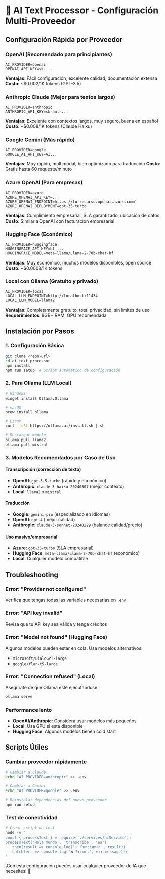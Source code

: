 # 🤖 AI Text Processor - Configuración Multi-Proveedor

## Configuración Rápida por Proveedor

### OpenAI (Recomendado para principiantes)
```env
AI_PROVIDER=openai
OPENAI_API_KEY=sk-...
```
**Ventajas**: Fácil configuración, excelente calidad, documentación extensa
**Costo**: ~$0.002/1K tokens (GPT-3.5)

### Anthropic Claude (Mejor para textos largos)
```env
AI_PROVIDER=anthropic
ANTHROPIC_API_KEY=sk-ant-...
```
**Ventajas**: Excelente con contextos largos, muy seguro, buena en español
**Costo**: ~$0.008/1K tokens (Claude Haiku)

### Google Gemini (Más rápido)
```env
AI_PROVIDER=google
GOOGLE_AI_API_KEY=AI...
```
**Ventajas**: Muy rápido, multimodal, bien optimizado para traducción
**Costo**: Gratis hasta 60 requests/minuto

### Azure OpenAI (Para empresas)
```env
AI_PROVIDER=azure
AZURE_OPENAI_API_KEY=...
AZURE_OPENAI_ENDPOINT=https://tu-recurso.openai.azure.com/
AZURE_OPENAI_DEPLOYMENT=gpt-35-turbo
```
**Ventajas**: Cumplimiento empresarial, SLA garantizado, ubicación de datos
**Costo**: Similar a OpenAI con facturación empresarial

### Hugging Face (Económico)
```env
AI_PROVIDER=huggingface
HUGGINGFACE_API_KEY=hf_...
HUGGINGFACE_MODEL=meta-llama/Llama-2-70b-chat-hf
```
**Ventajas**: Muy económico, muchos modelos disponibles, open source
**Costo**: ~$0.0008/1K tokens

### Local con Ollama (Gratuito y privado)
```env
AI_PROVIDER=local
LOCAL_LLM_ENDPOINT=http://localhost:11434
LOCAL_LLM_MODEL=llama2
```
**Ventajas**: Completamente gratuito, total privacidad, sin límites de uso
**Requerimientos**: 8GB+ RAM, GPU recomendada

## Instalación por Pasos

### 1. Configuración Básica
```bash
git clone <repo-url>
cd ai-text-processor
npm install
npm run setup  # Script automático de configuración
```

### 2. Para Ollama (LLM Local)
```bash
# Windows
winget install Ollama.Ollama

# macOS
brew install ollama

# Linux
curl -fsSL https://ollama.ai/install.sh | sh

# Descargar modelo
ollama pull llama2
ollama pull mistral
```

### 3. Modelos Recomendados por Caso de Uso

#### Transcripción (corrección de texto)
- **OpenAI**: `gpt-3.5-turbo` (rápido y económico)
- **Anthropic**: `claude-3-haiku-20240307` (mejor contexto)
- **Local**: `llama2` o `mistral`

#### Traducción
- **Google**: `gemini-pro` (especializado en idiomas)
- **OpenAI**: `gpt-4` (mejor calidad)
- **Anthropic**: `claude-3-sonnet-20240229` (balance calidad/precio)

#### Uso masivo/empresarial
- **Azure**: `gpt-35-turbo` (SLA empresarial)
- **Hugging Face**: `meta-llama/Llama-2-70b-chat-hf` (económico)
- **Local**: Cualquier modelo compatible

## Troubleshooting

### Error: "Provider not configured"
Verifica que tengas todas las variables necesarias en `.env`

### Error: "API key invalid" 
Revisa que tu API key sea válida y tenga créditos

### Error: "Model not found" (Hugging Face)
Algunos modelos pueden estar en cola. Usa modelos alternativos:
- `microsoft/DialoGPT-large`
- `google/flan-t5-large`

### Error: "Connection refused" (Local)
Asegúrate de que Ollama esté ejecutándose:
```bash
ollama serve
```

### Performance lento
- **OpenAI/Anthropic**: Considera usar modelos más pequeños
- **Local**: Usa GPU si está disponible
- **Hugging Face**: Algunos modelos tienen cold start

## Scripts Útiles

### Cambiar proveedor rápidamente
```bash
# Cambiar a Claude
echo "AI_PROVIDER=anthropic" >> .env

# Cambiar a Gemini  
echo "AI_PROVIDER=google" >> .env

# Reinstalar dependencias del nuevo proveedor
npm run setup
```

### Test de conectividad
```bash
# Crear script de test
node -e "
const { processText } = require('./services/aiService');
processText('Hola mundo', 'transcribe', 'es')
  .then(result => console.log('✅ Funciona:', result))
  .catch(err => console.log('❌ Error:', err.message));
"
```

¡Con esta configuración puedes usar cualquier proveedor de IA que necesites! 🚀